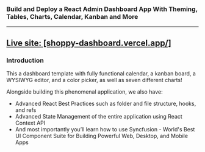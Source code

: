 ### Build and Deploy a React Admin Dashboard App With Theming, Tables, Charts, Calendar, Kanban and More
---
## <a href="shoppy-dashboard.vercel.app/"> Live site: [shoppy-dashboard.vercel.app/] </a>


### Introduction
This a dashboard template with fully functional calendar, a kanban board, a WYSIWYG editor, and a color picker, as well as seven different charts!

Alongside building this phenomenal application, we also have:
- Advanced React Best Practices such as folder and file structure, hooks, and refs
- Advanced State Management of the entire application using React Context API
- And most importantly you’ll learn how to use Syncfusion - World's Best UI Component Suite for Building Powerful Web, Desktop, and Mobile Apps


